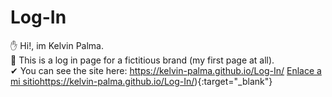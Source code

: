 # Log-In
✋ Hi!, im Kelvin Palma. <br>
👊 This is a log in page for a fictitious brand (my first page at all). <br>
✔ You can see the site here: https://kelvin-palma.github.io/Log-In/
[Enlace a mi sitio](https://kelvin-palma.github.io/Log-In/)https://kelvin-palma.github.io/Log-In/){:target="_blank"}
